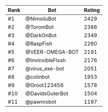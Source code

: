 Rank|Bot|Rating
---|---|---
#1|@NimsiluBot|2429
#2|@ToromBot|2388
#3|@DarkOnBot|2349
#4|@RaspFish|2260
#5|@VEER-OMEGA-BOT|2191
#6|@InvinxibleFlxsh|2176
#7|@virus_exe-bot|2051
#8|@colinbot|1953
#9|@Groot123456|1578
#10|@DavidsGuterBot|1504
#11|@pawnrobot|1197

